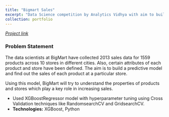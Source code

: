 ```yaml
---
title: "Bigmart Sales"
excerpt: "Data Science competition by Analytics Vidhya with aim to build a predictive model and find out the sales of each product at a particular BigMart store.<br/><img src='/images/bigmart.png'>"
collection: portfolio
---
```

[*Project link*](https://github.com/piyushsoni27/Data-Science/tree/master/Analytics%20Vidhya%20-%20Big%20Mart%20Sales%20III)

### Problem Statement
The data scientists at BigMart have collected 2013 sales data for 1559 products across 10 stores in different cities. Also, certain attributes of each product and store have been defined. The aim is to build a predictive model and find out the sales of each product at a particular store.

Using this model, BigMart will try to understand the properties of products and stores which play a key role in increasing sales.

* Used XGBoostRegressor model with hyperparameter tuning using Cross Validation techniques like RandomsearchCV and GridsearchCV.
* **Technologies:** XGBoost, Python
